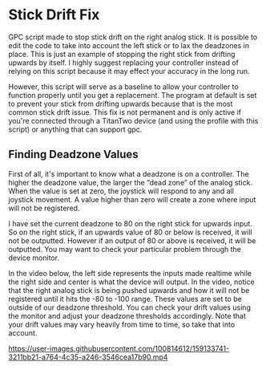 # Stick Drift Fix
GPC script made to stop stick drift on the right analog stick. It is possible to edit the code to take into account the left stick or to lax the deadzones in place. This is just an example of stopping the right stick from drifting upwards by itself. I highly suggest replacing your controller instead of relying on this script because it may effect your accuracy in the long run.

However, this script will serve as a baseline to allow your controller to function properly until you get a replacement. The program at default is set to prevent your stick from drifting upwards because that is the most common stick drift issue. This fix is not permanent and is only active if you're connected through a TitanTwo device (and using the profile with this script) or anything that can support gpc. 

**Finding Deadzone Values**
----------------------------------------------------------------------------------------------------------------------------
First of all, it's important to know what a deadzone is on a controller. The higher the deadzone value, the larger the “dead zone” of the analog stick. When the value is set at zero, the joystick will respond to any and all joystick movement. A value higher than zero will create a zone where input will not be registered.

I have set the current deadzone to 80 on the right stick for upwards input. So on the right stick, if an upwards value of 80 or below is received, it will not be outputted. However if an output of 80 or above is received, it will be outputted. You may want to check your particular problem through the device monitor.

In the video below, the left side represents the inputs made realtime while the right side and center is what the device will output. In the video, notice that the right analog stick is being pushed upwards and how it will not be registered until it hits the -80 to -100 range. These values are set to be outside of our deadzone threshold. You can check your drift values using the monitor and adjust your deadzone thresholds accordingly. Note that your drift values may vary heavily from time to time, so take that into account.

https://user-images.githubusercontent.com/100814612/159133741-3211bb21-a764-4c35-a246-3546cea17b90.mp4
